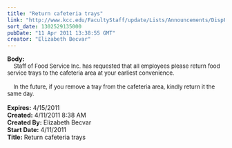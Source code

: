```yaml
---
title: "Return cafeteria trays"
link: "http://www.kcc.edu/FacultyStaff/update/Lists/Announcements/DispForm.aspx?ID=215"
sort_date: 1302529135000
pubDate: "11 Apr 2011 13:38:55 GMT"
creator: "Elizabeth Becvar"
---
```


<div><b>Body:</b> <div class=ExternalClass5B6C1868DFDA47F0970DFAF1CE3B4CDC><div><font size=2>    Staff of Food Service Inc. has requested that all employees please return food service trays to the cafeteria area at your earliest convenience. </font></div>
<div><font size=2><br>    In the future, if you remove a tray from the cafeteria area, kindly return it the same day. <br> </font></div></div></div>
<div><b>Expires:</b> 4/15/2011</div>
<div><b>Created:</b> 4/11/2011 8:38 AM</div>
<div><b>Created By:</b> Elizabeth Becvar</div>
<div><b>Start Date:</b> 4/11/2011</div>
<div><b>Title:</b> Return cafeteria trays</div>
